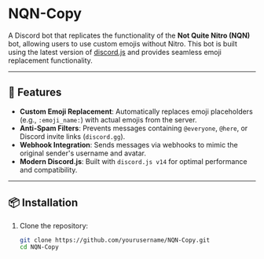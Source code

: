 # NQN-Copy

A Discord bot that replicates the functionality of the **Not Quite Nitro (NQN)** bot, allowing users to use custom emojis without Nitro. This bot is built using the latest version of [discord.js](https://discord.js.org/) and provides seamless emoji replacement functionality.

---

## 🚀 Features

- **Custom Emoji Replacement**: Automatically replaces emoji placeholders (e.g., `:emoji_name:`) with actual emojis from the server.
- **Anti-Spam Filters**: Prevents messages containing `@everyone`, `@here`, or Discord invite links (`discord.gg`).
- **Webhook Integration**: Sends messages via webhooks to mimic the original sender's username and avatar.
- **Modern Discord.js**: Built with `discord.js v14` for optimal performance and compatibility.

---

## 📦 Installation

1. Clone the repository:
   ```bash
   git clone https://github.com/yourusername/NQN-Copy.git
   cd NQN-Copy
   ```
